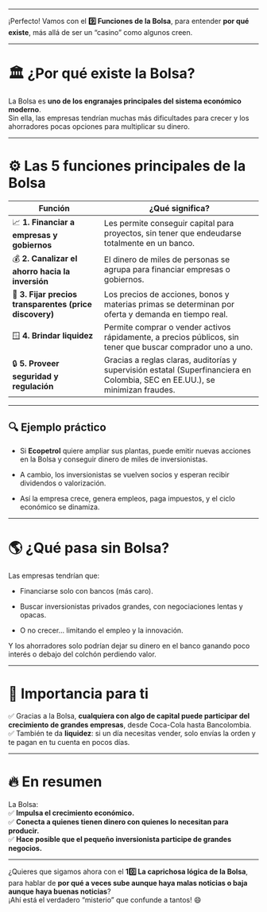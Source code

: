 ___
¡Perfecto! Vamos con el **9️⃣ Funciones de la Bolsa**, para entender **por qué existe**, más allá de ser un “casino” como algunos creen.

---

# 🏛️ ¿Por qué existe la Bolsa?

La Bolsa es **uno de los engranajes principales del sistema económico moderno**.  
Sin ella, las empresas tendrían muchas más dificultades para crecer y los ahorradores pocas opciones para multiplicar su dinero.

---

# ⚙️ Las 5 funciones principales de la Bolsa

|Función|¿Qué significa?|
|---|---|
|📈 **1. Financiar a empresas y gobiernos**|Les permite conseguir capital para proyectos, sin tener que endeudarse totalmente en un banco.|
|💰 **2. Canalizar el ahorro hacia la inversión**|El dinero de miles de personas se agrupa para financiar empresas o gobiernos.|
|🔎 **3. Fijar precios transparentes (price discovery)**|Los precios de acciones, bonos y materias primas se determinan por oferta y demanda en tiempo real.|
|🪟 **4. Brindar liquidez**|Permite comprar o vender activos rápidamente, a precios públicos, sin tener que buscar comprador uno a uno.|
|🔒 **5. Proveer seguridad y regulación**|Gracias a reglas claras, auditorías y supervisión estatal (Superfinanciera en Colombia, SEC en EE.UU.), se minimizan fraudes.|

---

## 🔍 Ejemplo práctico

- Si **Ecopetrol** quiere ampliar sus plantas, puede emitir nuevas acciones en la Bolsa y conseguir dinero de miles de inversionistas.
    
- A cambio, los inversionistas se vuelven socios y esperan recibir dividendos o valorización.
    
- Así la empresa crece, genera empleos, paga impuestos, y el ciclo económico se dinamiza.
    

---

# 🌎 ¿Qué pasa sin Bolsa?

Las empresas tendrían que:

- Financiarse solo con bancos (más caro).
    
- Buscar inversionistas privados grandes, con negociaciones lentas y opacas.
    
- O no crecer… limitando el empleo y la innovación.
    

Y los ahorradores solo podrían dejar su dinero en el banco ganando poco interés o debajo del colchón perdiendo valor.

---

# 🏦 Importancia para ti

✅ Gracias a la Bolsa, **cualquiera con algo de capital puede participar del crecimiento de grandes empresas**, desde Coca-Cola hasta Bancolombia.  
✅ También te da **liquidez**: si un día necesitas vender, solo envías la orden y te pagan en tu cuenta en pocos días.

---

# 🔥 En resumen

La Bolsa:  
✅ **Impulsa el crecimiento económico.**  
✅ **Conecta a quienes tienen dinero con quienes lo necesitan para producir.**  
✅ **Hace posible que el pequeño inversionista participe de grandes negocios.**

---

¿Quieres que sigamos ahora con el **10️⃣ La caprichosa lógica de la Bolsa**, para hablar de **por qué a veces sube aunque haya malas noticias o baja aunque haya buenas noticias**?  
¡Ahí está el verdadero “misterio” que confunde a tantos! 😄
